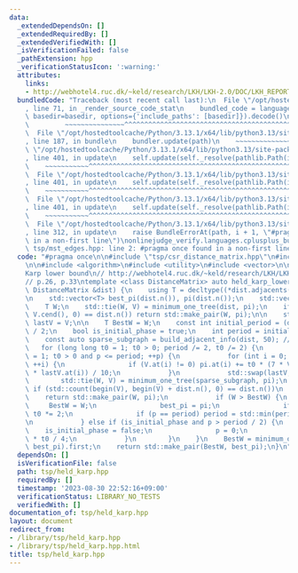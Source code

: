 ```yaml
---
data:
  _extendedDependsOn: []
  _extendedRequiredBy: []
  _extendedVerifiedWith: []
  _isVerificationFailed: false
  _pathExtension: hpp
  _verificationStatusIcon: ':warning:'
  attributes:
    links:
    - http://webhotel4.ruc.dk/~keld/research/LKH/LKH-2.0/DOC/LKH_REPORT.pdf
  bundledCode: "Traceback (most recent call last):\n  File \"/opt/hostedtoolcache/Python/3.13.1/x64/lib/python3.13/site-packages/onlinejudge_verify/documentation/build.py\"\
    , line 71, in _render_source_code_stat\n    bundled_code = language.bundle(stat.path,\
    \ basedir=basedir, options={'include_paths': [basedir]}).decode()\n          \
    \         ~~~~~~~~~~~~~~~^^^^^^^^^^^^^^^^^^^^^^^^^^^^^^^^^^^^^^^^^^^^^^^^^^^^^^^^^^^^^^^^^^\n\
    \  File \"/opt/hostedtoolcache/Python/3.13.1/x64/lib/python3.13/site-packages/onlinejudge_verify/languages/cplusplus.py\"\
    , line 187, in bundle\n    bundler.update(path)\n    ~~~~~~~~~~~~~~^^^^^^\n  File\
    \ \"/opt/hostedtoolcache/Python/3.13.1/x64/lib/python3.13/site-packages/onlinejudge_verify/languages/cplusplus_bundle.py\"\
    , line 401, in update\n    self.update(self._resolve(pathlib.Path(included), included_from=path))\n\
    \    ~~~~~~~~~~~^^^^^^^^^^^^^^^^^^^^^^^^^^^^^^^^^^^^^^^^^^^^^^^^^^^^^^^^^^^\n\
    \  File \"/opt/hostedtoolcache/Python/3.13.1/x64/lib/python3.13/site-packages/onlinejudge_verify/languages/cplusplus_bundle.py\"\
    , line 401, in update\n    self.update(self._resolve(pathlib.Path(included), included_from=path))\n\
    \    ~~~~~~~~~~~^^^^^^^^^^^^^^^^^^^^^^^^^^^^^^^^^^^^^^^^^^^^^^^^^^^^^^^^^^^\n\
    \  File \"/opt/hostedtoolcache/Python/3.13.1/x64/lib/python3.13/site-packages/onlinejudge_verify/languages/cplusplus_bundle.py\"\
    , line 401, in update\n    self.update(self._resolve(pathlib.Path(included), included_from=path))\n\
    \    ~~~~~~~~~~~^^^^^^^^^^^^^^^^^^^^^^^^^^^^^^^^^^^^^^^^^^^^^^^^^^^^^^^^^^^\n\
    \  File \"/opt/hostedtoolcache/Python/3.13.1/x64/lib/python3.13/site-packages/onlinejudge_verify/languages/cplusplus_bundle.py\"\
    , line 312, in update\n    raise BundleErrorAt(path, i + 1, \"#pragma once found\
    \ in a non-first line\")\nonlinejudge_verify.languages.cplusplus_bundle.BundleErrorAt:\
    \ tsp/mst_edges.hpp: line 2: #pragma once found in a non-first line\n"
  code: "#pragma once\n\n#include \"tsp/csr_distance_matrix.hpp\"\n#include \"tsp/minimum_one_tree.hpp\"\
    \n\n#include <algorithm>\n#include <utility>\n#include <vector>\n\n// Held\u2013\
    Karp lower bound\n// http://webhotel4.ruc.dk/~keld/research/LKH/LKH-2.0/DOC/LKH_REPORT.pdf\n\
    // p.26, p.33\ntemplate <class DistanceMatrix> auto held_karp_lower_bound(const\
    \ DistanceMatrix &dist) {\n    using T = decltype((*dist.adjacents(0).begin()).second);\n\
    \n    std::vector<T> best_pi(dist.n()), pi(dist.n());\n    std::vector<int> V;\n\
    \    T W;\n    std::tie(W, V) = minimum_one_tree(dist, pi);\n    if (std::count(V.cbegin(),\
    \ V.cend(), 0) == dist.n()) return std::make_pair(W, pi);\n\n    std::vector<int>\
    \ lastV = V;\n\n    T BestW = W;\n    const int initial_period = (dist.n() + 1)\
    \ / 2;\n    bool is_initial_phase = true;\n    int period = initial_period;\n\n\
    \    const auto sparse_subgraph = build_adjacent_info(dist, 50); // p.47\n\n \
    \   for (long long t0 = 1; t0 > 0; period /= 2, t0 /= 2) {\n        for (int p\
    \ = 1; t0 > 0 and p <= period; ++p) {\n            for (int i = 0; i < dist.n();\
    \ ++i) {\n                if (V.at(i) != 0) pi.at(i) += t0 * (7 * V.at(i) + 3\
    \ * lastV.at(i)) / 10;\n            }\n            std::swap(lastV, V);\n    \
    \        std::tie(W, V) = minimum_one_tree(sparse_subgraph, pi);\n           \
    \ if (std::count(begin(V), begin(V) + dist.n(), 0) == dist.n())\n            \
    \    return std::make_pair(W, pi);\n            if (W > BestW) {\n           \
    \     BestW = W;\n                best_pi = pi;\n                if (is_initial_phase)\
    \ t0 *= 2;\n                if (p == period) period = std::min(period * 2, initial_period);\n\
    \n            } else if (is_initial_phase and p > period / 2) {\n            \
    \    is_initial_phase = false;\n                p = 0;\n                t0 = 3\
    \ * t0 / 4;\n            }\n        }\n    }\n    BestW = minimum_one_tree(dist,\
    \ best_pi).first;\n    return std::make_pair(BestW, best_pi);\n}\n"
  dependsOn: []
  isVerificationFile: false
  path: tsp/held_karp.hpp
  requiredBy: []
  timestamp: '2023-08-30 22:52:16+09:00'
  verificationStatus: LIBRARY_NO_TESTS
  verifiedWith: []
documentation_of: tsp/held_karp.hpp
layout: document
redirect_from:
- /library/tsp/held_karp.hpp
- /library/tsp/held_karp.hpp.html
title: tsp/held_karp.hpp
---
```

